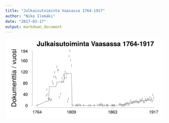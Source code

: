 ```yaml
---
title: "Julkaisutoiminta Vaasassa 1764-1917"
author: "Niko Ilomäki"
date: "2017-03-17"
output: markdown_document
---
```






![plot of chunk Vaasa](figure/Vaasa-1.png)


